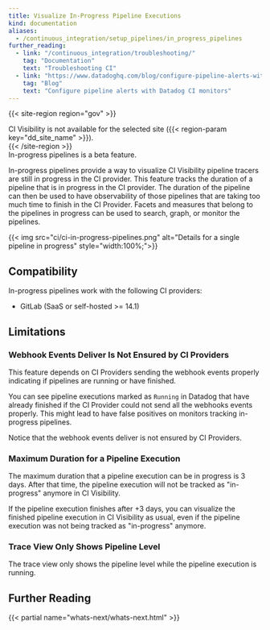 ```yaml
---
title: Visualize In-Progress Pipeline Executions
kind: documentation
aliases:
  - /continuous_integration/setup_pipelines/in_progress_pipelines
further_reading:
  - link: "/continuous_integration/troubleshooting/"
    tag: "Documentation"
    text: "Troubleshooting CI"
  - link: "https://www.datadoghq.com/blog/configure-pipeline-alerts-with-ci-monitors/"
    tag: "Blog"
    text: "Configure pipeline alerts with Datadog CI monitors"  
---
```


{{< site-region region="gov" >}}
<div class="alert alert-warning">CI Visibility is not available for the selected site ({{< region-param key="dd_site_name" >}}).</div>
{{< /site-region >}}

<div class="alert alert-info">In-progress pipelines is a beta feature.</div>

In-progress pipelines provide a way to visualize CI Visibility pipeline tracers are still in progress in the CI provider.
This feature tracks the duration of a pipeline that is in progress in the CI provider. The duration of the pipeline can then be used to have observability of those pipelines that are taking too much time to finish in the CI Provider. Facets and measures that belong to the pipelines in progress can be used to search, graph, or monitor the pipelines.

{{< img src="ci/ci-in-progress-pipelines.png" alt="Details for a single pipeline in progress" style="width:100%;">}}

## Compatibility

In-progress pipelines work with the following CI providers:

- GitLab (SaaS or self-hosted >= 14.1)

## Limitations

### Webhook Events Deliver Is Not Ensured by CI Providers

This feature depends on CI Providers sending the webhook events properly indicating if pipelines are running or have finished.

You can see pipeline executions marked as `Running` in Datadog that have already finished if the CI Provider could not send all the webhooks events properly. This might lead to have false positives on monitors tracking in-progress pipelines.

Notice that the webhook events deliver is not ensured by CI Providers.

### Maximum Duration for a Pipeline Execution

The maximum duration that a pipeline execution can be in progress is 3 days. After that time, the pipeline execution will not be tracked as "in-progress" anymore in CI Visibility. 

If the pipeline execution finishes after +3 days, you can visualize the finished pipeline execution in CI Visibility as usual, even if the pipeline execution was not being tracked as "in-progress" anymore.

### Trace View Only Shows Pipeline Level

The trace view only shows the pipeline level while the pipeline execution is running.

## Further Reading

{{< partial name="whats-next/whats-next.html" >}}

[1]: https://app.datadoghq.com/ci/pipelines
[2]: /api/latest/ci-visibility-pipelines/#send-pipeline-event
[6]: https://app.datadoghq.com/ci/pipeline-executions
[8]: https://app.datadoghq.com/dashboard/lists
[9]: https://app.datadoghq.com/notebook/list
[10]: /dashboards
[11]: /notebooks
[12]: /monitors/types/ci
[13]: https://app.datadoghq.com/ci/test-runs
